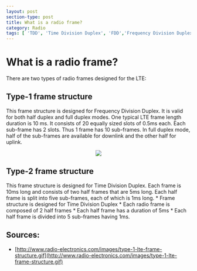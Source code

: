 ```yaml
---
layout: post
section-type: post
title: What is a radio frame? 
category: Radio
tags: [ 'TDD', 'Time Division Duplex', 'FDD','Frequency Division Duplex', 'LTE' ]
---
```


# What is a radio frame? 

There are two types of radio frames designed for the LTE: 

## Type-1 frame structure 

This frame structure is designed for Frequency Division Duplex. It is valid for both half duplex and full duplex modes. One typical LTE frame length duration is 10 ms. It consists of 20 equally sized slots of 0.5ms each. Each sub-frame has 2 slots. Thus 1 frame has 10 sub-frames. In full duplex mode, half of the sub-frames are available for downlink and the other half for uplink. 

<p align="center">
    <img src="http://www.radio-electronics.com/images/type-1-lte-frame-structure.gif">
</p>

## Type-2 frame structure 

This frame structure is designed for Time Division Duplex. Each frame is 10ms long and consists of two half frames that are 5ms long. Each half frame is split into five sub-frames, each of which is 1ms long. 
    * Frame structure is designed for Time Division Duplex
    * Each radio frame is composed of 2 half frames 
    * Each half frame has a duration of 5ms 
        * Each half frame is divided into 5 sub-frames having 1ms.

## Sources: 

* [http://www.radio-electronics.com/images/type-1-lte-frame-structure.gif](http://www.radio-electronics.com/images/type-1-lte-frame-structure.gif)
